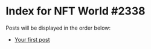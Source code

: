 # Index for NFT World #2338
Posts will be displayed in the order below:

- [Your first post](./001-first.md)

